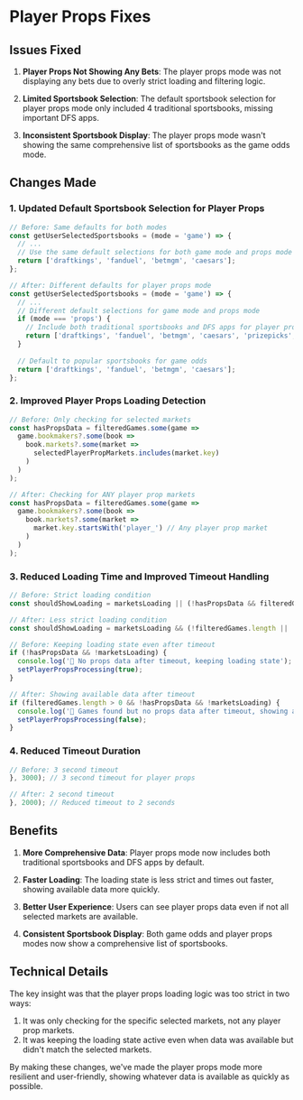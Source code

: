 # Player Props Fixes

## Issues Fixed

1. **Player Props Not Showing Any Bets**: The player props mode was not displaying any bets due to overly strict loading and filtering logic.

2. **Limited Sportsbook Selection**: The default sportsbook selection for player props mode only included 4 traditional sportsbooks, missing important DFS apps.

3. **Inconsistent Sportsbook Display**: The player props mode wasn't showing the same comprehensive list of sportsbooks as the game odds mode.

## Changes Made

### 1. Updated Default Sportsbook Selection for Player Props

```javascript
// Before: Same defaults for both modes
const getUserSelectedSportsbooks = (mode = 'game') => {
  // ...
  // Use the same default selections for both game mode and props mode
  return ['draftkings', 'fanduel', 'betmgm', 'caesars'];
};

// After: Different defaults for player props mode
const getUserSelectedSportsbooks = (mode = 'game') => {
  // ...
  // Different default selections for game mode and props mode
  if (mode === 'props') {
    // Include both traditional sportsbooks and DFS apps for player props
    return ['draftkings', 'fanduel', 'betmgm', 'caesars', 'prizepicks', 'underdog', 'pick6'];
  }
  
  // Default to popular sportsbooks for game odds
  return ['draftkings', 'fanduel', 'betmgm', 'caesars'];
};
```

### 2. Improved Player Props Loading Detection

```javascript
// Before: Only checking for selected markets
const hasPropsData = filteredGames.some(game => 
  game.bookmakers?.some(book => 
    book.markets?.some(market => 
      selectedPlayerPropMarkets.includes(market.key)
    )
  )
);

// After: Checking for ANY player prop markets
const hasPropsData = filteredGames.some(game => 
  game.bookmakers?.some(book => 
    book.markets?.some(market => 
      market.key.startsWith('player_') // Any player prop market
    )
  )
);
```

### 3. Reduced Loading Time and Improved Timeout Handling

```javascript
// Before: Strict loading condition
const shouldShowLoading = marketsLoading || (!hasPropsData && filteredGames.length > 0);

// After: Less strict loading condition
const shouldShowLoading = marketsLoading && (!filteredGames.length || !hasPropsData);
```

```javascript
// Before: Keeping loading state even after timeout
if (!hasPropsData && !marketsLoading) {
  console.log('🎯 No props data after timeout, keeping loading state');
  setPlayerPropsProcessing(true);
}

// After: Showing available data after timeout
if (filteredGames.length > 0 && !hasPropsData && !marketsLoading) {
  console.log('🎯 Games found but no props data after timeout, showing available data');
  setPlayerPropsProcessing(false);
}
```

### 4. Reduced Timeout Duration

```javascript
// Before: 3 second timeout
}, 3000); // 3 second timeout for player props

// After: 2 second timeout
}, 2000); // Reduced timeout to 2 seconds
```

## Benefits

1. **More Comprehensive Data**: Player props mode now includes both traditional sportsbooks and DFS apps by default.

2. **Faster Loading**: The loading state is less strict and times out faster, showing available data more quickly.

3. **Better User Experience**: Users can see player props data even if not all selected markets are available.

4. **Consistent Sportsbook Display**: Both game odds and player props modes now show a comprehensive list of sportsbooks.

## Technical Details

The key insight was that the player props loading logic was too strict in two ways:

1. It was only checking for the specific selected markets, not any player prop markets.
2. It was keeping the loading state active even when data was available but didn't match the selected markets.

By making these changes, we've made the player props mode more resilient and user-friendly, showing whatever data is available as quickly as possible.
